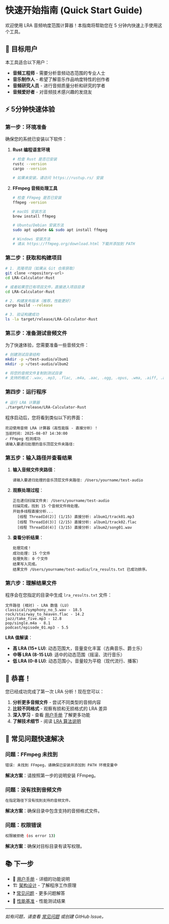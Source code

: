 # 快速开始指南 (Quick Start Guide)

欢迎使用 LRA 音频响度范围计算器！本指南将帮助您在 5 分钟内快速上手使用这个工具。

## 🎯 目标用户

本工具适合以下用户：
- **音频工程师** - 需要分析音频动态范围的专业人士
- **音乐制作人** - 希望了解音乐作品响度特性的创作者
- **音频研究人员** - 进行音频质量分析和研究的学者
- **音频爱好者** - 对音频技术感兴趣的发烧友

## ⚡ 5分钟快速体验

### 第一步：环境准备

确保您的系统已安装以下软件：

1. **Rust 编程语言环境**
   ```bash
   # 检查 Rust 是否已安装
   rustc --version
   cargo --version
   
   # 如果未安装，请访问 https://rustup.rs/ 安装
   ```

2. **FFmpeg 音频处理工具**
   ```bash
   # 检查 FFmpeg 是否已安装
   ffmpeg -version
   
   # macOS 安装方法
   brew install ffmpeg
   
   # Ubuntu/Debian 安装方法
   sudo apt update && sudo apt install ffmpeg
   
   # Windows 安装方法
   # 请从 https://ffmpeg.org/download.html 下载并添加到 PATH
   ```

### 第二步：获取和构建项目

```bash
# 1. 克隆项目（如果从 Git 仓库获取）
git clone <repository-url>
cd LRA-Calculator-Rust

# 或者如果您已有项目文件，直接进入项目目录
cd LRA-Calculator-Rust

# 2. 构建发布版本（推荐，性能更好）
cargo build --release

# 3. 验证构建成功
ls -la target/release/LRA-Calculator-Rust
```

### 第三步：准备测试音频文件

为了快速体验，您需要准备一些音频文件：

```bash
# 创建测试目录结构
mkdir -p ~/test-audio/album1
mkdir -p ~/test-audio/album2

# 将您的音频文件复制到测试目录
# 支持的格式：.wav, .mp3, .flac, .m4a, .aac, .ogg, .opus, .wma, .aiff, .alac
```

### 第四步：运行程序

```bash
# 运行 LRA 计算器
./target/release/LRA-Calculator-Rust
```

程序启动后，您将看到类似以下的界面：

```
欢迎使用音频 LRA 计算器（高性能版 - 直接分析）！
当前时间: 2025-08-07 14:30:00
✓ FFmpeg 检测成功
请输入要递归处理的音乐顶层文件夹路径: 
```

### 第五步：输入路径并查看结果

1. **输入音频文件夹路径**：
   ```
   请输入要递归处理的音乐顶层文件夹路径: /Users/yourname/test-audio
   ```

2. **观察处理过程**：
   ```
   正在递归扫描文件夹: /Users/yourname/test-audio
   扫描完成，找到 15 个音频文件待处理。
   开始多线程直接分析...
     [线程 ThreadId(2)] (1/15) 直接分析: album1/track01.mp3
     [线程 ThreadId(3)] (2/15) 直接分析: album1/track02.flac
     [线程 ThreadId(4)] (3/15) 直接分析: album2/song01.wav
   ```

3. **查看分析结果**：
   ```
   处理完成！
   成功处理: 15 个文件
   处理失败: 0 个文件
   结果写入完成。
   结果文件 /Users/yourname/test-audio/lra_results.txt 已成功排序。
   ```

### 第六步：理解结果文件

程序会在您指定的目录中生成 `lra_results.txt` 文件：

```
文件路径 (相对) - LRA 数值 (LU)
classical/symphony_no_5.wav - 18.5
rock/stairway_to_heaven.flac - 14.2
jazz/take_five.mp3 - 12.8
pop/single.m4a - 8.1
podcast/episode_01.mp3 - 5.5
```

**LRA 值解读**：
- **高 LRA (15+ LU)**: 动态范围大，音量变化丰富（古典音乐、爵士乐）
- **中等 LRA (8-15 LU)**: 适中的动态范围（摇滚、流行音乐）
- **低 LRA (0-8 LU)**: 动态范围小，音量较为平稳（现代流行、播客）

## 🎉 恭喜！

您已经成功完成了第一次 LRA 分析！现在您可以：

1. **分析更多音频文件** - 尝试不同类型的音频内容
2. **比较不同格式** - 观察有损和无损格式的 LRA 差异
3. **深入学习** - 查看 [用户手册](./user-guide.md) 了解更多功能
4. **了解技术细节** - 阅读 [LRA 算法说明](./lra-algorithm.md)

## 🔧 常见问题快速解决

### 问题：FFmpeg 未找到
```bash
错误: 未找到 FFmpeg，请确保已安装并添加到 PATH 环境变量中
```
**解决方案**：请按照第一步的说明安装 FFmpeg。

### 问题：没有找到音频文件
```bash
在指定路径下没有找到支持的音频文件。
```
**解决方案**：确保目录中包含支持的音频格式文件。

### 问题：权限错误
```bash
权限被拒绝 (os error 13)
```
**解决方案**：确保对目标目录有读写权限。

## 📚 下一步

- 📖 [用户手册](./user-guide.md) - 详细的功能说明
- 🏗️ [架构设计](./architecture.md) - 了解程序工作原理
- ❓ [常见问题](./faq.md) - 更多问题解答
- 🚀 [性能基准](./benchmarks.md) - 性能测试结果

---

*如有问题，请查看 [常见问题](./faq.md) 或创建 GitHub Issue。*

